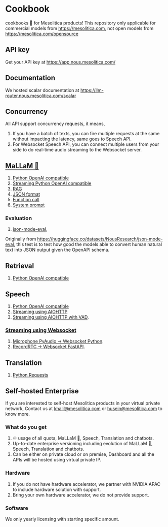 # Cookbook

cookbooks 📖 for Mesolitica products! This repository only applicable for commercial models from https://mesolitica.com, not open models from https://mesolitica.com/opensource

## API key

Get your API key at https://app.nous.mesolitica.com/

## Documentation

We hosted scalar documentation at https://llm-router.nous.mesolitica.com/scalar

## Concurrency

All API support concurrency requests, it means,

1. If you have a batch of texts, you can fire multiple requests at the same without impacting the latency, same goes to Speech API.
2. For Websocket Speech API, you can connect multiple users from your side to do real-time audio streaming to the Websocket server.

## [MaLLaM 🌙](cookbook/mallam)

1. [Python OpenAI compatible]()
2. [Streaming Python OpenAI compatible]()
3. [RAG](cookbook/mallam/RAG.ipynb)
4. [JSON format](cookbook/mallam/JSON-format.ipynb)
5. [Function call](cookbook/mallam/function-call.ipynb)
6. [System prompt](cookbook/mallam/system-prompt.ipynb)

### Evaluation

1. [json-mode-eval](evaluation/json-mode-eval),

Originally from https://huggingface.co/datasets/NousResearch/json-mode-eval, this test is to test how good the models able to convert human natural text into JSON output given the OpenAPI schema.

## Retrieval

1. [Python OpenAI compatible]()

## Speech

1. [Python OpenAI compatible](cookbook/speech/python-openai.ipynb)
2. [Streaming using AIOHTTP](cookbook/speech/streaming-python.ipynb)
3. [Streaming using AIOHTTP with VAD](cookbook/speech/streaming-python-vad.ipynb).

### [Streaming using Websocket](cookbook/speech/websocket)

1. [Microphone PyAudio -> Websocket Python](cookbook/speech/websocket/pyaudio-websocket.ipynb).
2. [RecordRTC -> Websocket FastAPI]().

## Translation

1. [Python Requests]()

## Self-hosted Enterprise

If you are interested to self-host Mesolitica products in your virtual private network, Contact us at khalil@mesolitica.com or husein@mesolitica.com to know more.

### What do you get

1. ♾️ usage of all quota, MaLLaM 🌙, Speech, Translation and chatbots.
2. Up-to-date enterprise versioning including evolution of MaLLaM 🌙, Speech, Translation and chatbots.
3. Can be either on private cloud or on premise, Dashboard and all the APIs will be hosted using virtual private IP.

### Hardware

1. If you do not have hardware accelerator, we partner with NVIDIA APAC to include hardware solution with support.
2. Bring your own hardware accelerator, we do not provide support.

### Software

We only yearly licensing with starting specific amount.
